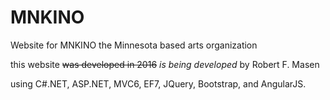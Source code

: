 # MNKINO
Website for MNKINO the Minnesota based arts organization



this website ~~was developed in 2016~~ _is being developed_ by Robert F. Masen 

using C#.NET, ASP.NET, MVC6, EF7, JQuery, Bootstrap, and AngularJS.
